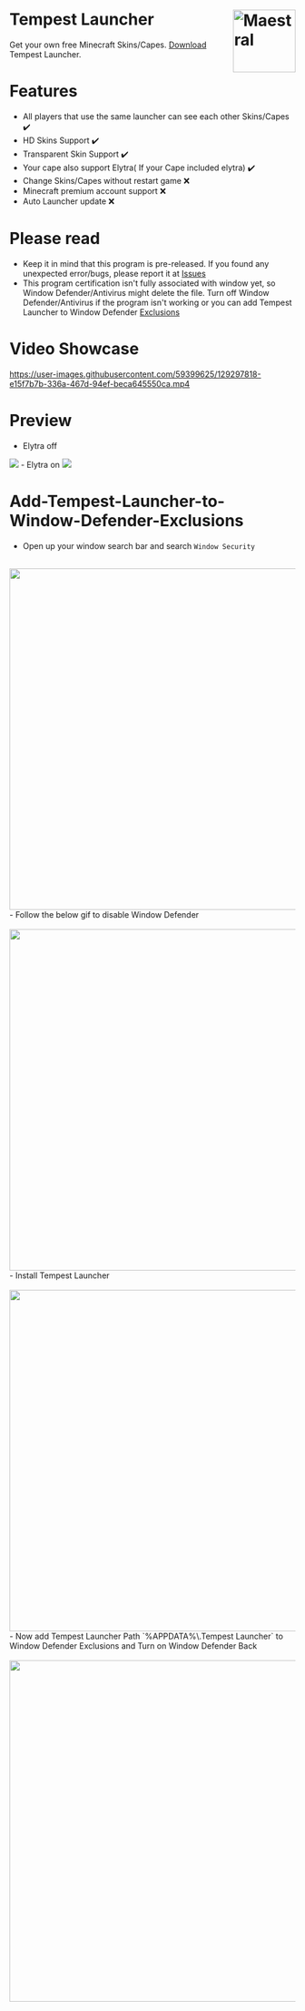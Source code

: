 

# Tempest Launcher <img src="https://i.imgur.com/1wfpYd5.png" align="right" title="Maestral" width="110" height="110">
Get your own free Minecraft Skins/Capes. [Download](https://github.com/GoodDay360/Tempest-Launcher/releases/download/1.0/Tempest-Launcher_1.0.exe) Tempest Launcher.  
# Features
- All players that use the same launcher can see each other Skins/Capes ✔️
- HD Skins Support ✔️
- Transparent Skin Support ✔️
- Your cape also support Elytra( If your Cape included elytra) ✔️
- Change Skins/Capes without restart game ❌
- Minecraft premium account support ❌
- Auto Launcher update ❌
# Please read
- Keep it in mind that this program is pre-released. If you found any unexpected error/bugs,
please report it at [Issues](https://github.com/GoodDay360/Tempest-Launccher/issues)
- This program certification isn't fully associated with window yet, so Window Defender/Antivirus might delete the file. Turn off Window Defender/Antivirus if the program isn't working or you can add Tempest Launcher to Window Defender [Exclusions](#Add-Tempest-Launcher-to-Window-Defender-Exclusions)
# Video Showcase
<https://user-images.githubusercontent.com/59399625/129297818-e15f7b7b-336a-467d-94ef-beca645550ca.mp4>
# Preview
- Elytra off
<img src="https://i.imgur.com/y2VGLdP.png">
- Elytra on
<img src="https://i.imgur.com/O05TjVz.png">

# Add-Tempest-Launcher-to-Window-Defender-Exclusions
- Open up your window search bar and search `Window Security`<br /><br />
<img src="https://i.imgur.com/yOKKqkR.png" width="800" height="600">
- Follow the below gif to disable Window Defender<br /><br />
<img src="https://i.imgur.com/5ns50oU.gif" width="800" height="600">
- Install Tempest Launcher<br /><br />
<img src="https://i.imgur.com/8EU9GkM.gif" width="800" height="600">
- Now add Tempest Launcher Path `%APPDATA%\.Tempest Launcher` to Window Defender Exclusions and Turn on Window Defender Back<br /><br />
<img src="https://i.imgur.com/wlDzyej.gif" width="800" height="600">

